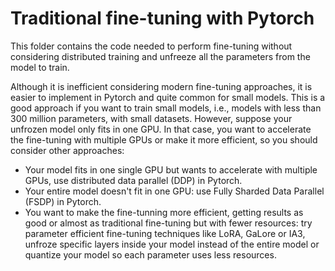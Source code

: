 # Traditional fine-tuning with Pytorch
This folder contains the code needed to perform fine-tuning without considering distributed training and unfreeze all the parameters from the model to train.

Although it is inefficient considering modern fine-tuning approaches, it is easier to implement in Pytorch and quite common for small models. 
This is a good approach if you want to train small models, i.e., models with less than 300 million parameters, with small datasets.
However, suppose your unfrozen model only fits in one GPU. In that case, you want to accelerate the fine-tuning with multiple GPUs or make it more efficient, so you should consider other approaches:

- Your model fits in one single GPU but wants to accelerate with multiple GPUs, use distributed data parallel (DDP) in Pytorch.
- Your entire model doesn't fit in one GPU: use Fully Sharded Data Parallel (FSDP) in Pytorch.
- You want to make the fine-tunning more efficient, getting results as good or almost as traditional fine-tuning but with fewer resources: try parameter efficient fine-tuning techniques like LoRA,
  GaLore or IA3, unfroze specific layers inside your model instead of the entire model or quantize your model so each parameter uses less resources.
